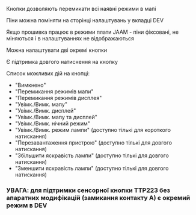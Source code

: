 Кнопки дозволяють перемикати всі наявні режими в мапі

Піни можна поміняти на сторінці налаштувань у вкладці DEV

Якщо прошивка працює в режими плати JAAM - піни фіксовані, не міняються і в налаштуваннях не відображаються

Можна налаштувати дві окремі кнопки

Є підтримка довгого натиснення на кнопку

Список можливих дій на кнопці:
  - "Вимкнено"
  - "Перемикання режимів мапи"
  - "Перемикання режимів дисплея"
  - "Увімк./Вимк. мапу"
  - "Увімк./Вимк. дисплей"
  - "Увімк./Вимк. мапу та дисплей"
  - "Увімк./Вимк. нічний режим"
  - "Увімк./Вимк. режим лампи" (доступно тількі для короткого натискання)
  - "Перезавантаження пристрою" (доступно тількі для довгого натискання)
  - "Збільшити яскравість лампи" (доступно тількі для довгого натискання)
  - "Зменшити яскравість лампи" (доступно тількі для довгого натискання)

### УВАГА: для підтримки сенсорної кнопки TTP223 без апаратних модифікацій (замикання контакту А) є окремий режим в DEV